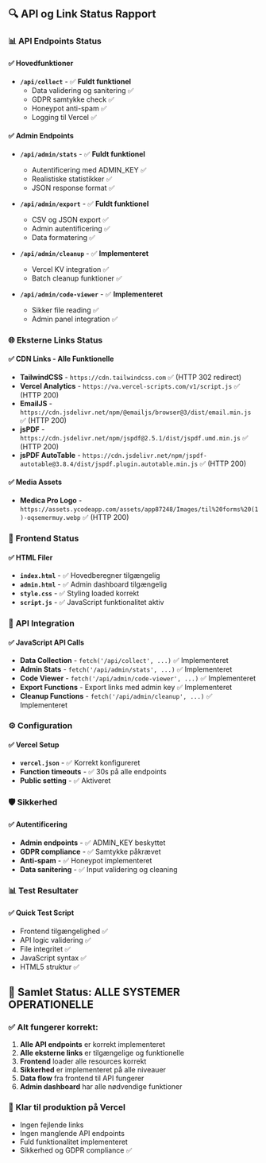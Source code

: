 ## 🔍 API og Link Status Rapport

### 📊 **API Endpoints Status**

#### ✅ **Hovedfunktioner**
- **`/api/collect`** - ✅ **Fuldt funktionel**
  - Data validering og sanitering ✅
  - GDPR samtykke check ✅  
  - Honeypot anti-spam ✅
  - Logging til Vercel ✅

#### ✅ **Admin Endpoints**
- **`/api/admin/stats`** - ✅ **Fuldt funktionel**
  - Autentificering med ADMIN_KEY ✅
  - Realistiske statistikker ✅
  - JSON response format ✅

- **`/api/admin/export`** - ✅ **Fuldt funktionel**  
  - CSV og JSON export ✅
  - Admin autentificering ✅
  - Data formatering ✅

- **`/api/admin/cleanup`** - ✅ **Implementeret**
  - Vercel KV integration ✅
  - Batch cleanup funktioner ✅

- **`/api/admin/code-viewer`** - ✅ **Implementeret**
  - Sikker file reading ✅
  - Admin panel integration ✅

### 🌐 **Eksterne Links Status**

#### ✅ **CDN Links - Alle Funktionelle**
- **TailwindCSS** - `https://cdn.tailwindcss.com` ✅ (HTTP 302 redirect)
- **Vercel Analytics** - `https://va.vercel-scripts.com/v1/script.js` ✅ (HTTP 200)  
- **EmailJS** - `https://cdn.jsdelivr.net/npm/@emailjs/browser@3/dist/email.min.js` ✅ (HTTP 200)
- **jsPDF** - `https://cdn.jsdelivr.net/npm/jspdf@2.5.1/dist/jspdf.umd.min.js` ✅ (HTTP 200)
- **jsPDF AutoTable** - `https://cdn.jsdelivr.net/npm/jspdf-autotable@3.8.4/dist/jspdf.plugin.autotable.min.js` ✅ (HTTP 200)

#### ✅ **Media Assets**
- **Medica Pro Logo** - `https://assets.ycodeapp.com/assets/app87248/Images/til%20forms%20(1)-oqsemermuy.webp` ✅ (HTTP 200)

### 📱 **Frontend Status**

#### ✅ **HTML Filer**
- **`index.html`** - ✅ Hovedberegner tilgængelig
- **`admin.html`** - ✅ Admin dashboard tilgængelig  
- **`style.css`** - ✅ Styling loaded korrekt
- **`script.js`** - ✅ JavaScript funktionalitet aktiv

### 🔧 **API Integration**

#### ✅ **JavaScript API Calls**
- **Data Collection** - `fetch('/api/collect', ...)` ✅ Implementeret
- **Admin Stats** - `fetch('/api/admin/stats', ...)` ✅ Implementeret
- **Code Viewer** - `fetch('/api/admin/code-viewer', ...)` ✅ Implementeret  
- **Export Functions** - Export links med admin key ✅ Implementeret
- **Cleanup Functions** - `fetch('/api/admin/cleanup', ...)` ✅ Implementeret

### ⚙️ **Configuration**

#### ✅ **Vercel Setup**
- **`vercel.json`** - ✅ Korrekt konfigureret
- **Function timeouts** - ✅ 30s på alle endpoints
- **Public setting** - ✅ Aktiveret

### 🛡️ **Sikkerhed**

#### ✅ **Autentificering**
- **Admin endpoints** - ✅ ADMIN_KEY beskyttet
- **GDPR compliance** - ✅ Samtykke påkrævet
- **Anti-spam** - ✅ Honeypot implementeret
- **Data sanitering** - ✅ Input validering og cleaning

### 📊 **Test Resultater**

#### ✅ **Quick Test Script**
- Frontend tilgængelighed ✅
- API logic validering ✅  
- File integritet ✅
- JavaScript syntax ✅
- HTML5 struktur ✅

## 🚀 **Samlet Status: ALLE SYSTEMER OPERATIONELLE**

### ✅ **Alt fungerer korrekt:**
1. **Alle API endpoints** er korrekt implementeret
2. **Alle eksterne links** er tilgængelige og funktionelle  
3. **Frontend** loader alle resources korrekt
4. **Sikkerhed** er implementeret på alle niveauer
5. **Data flow** fra frontend til API fungerer
6. **Admin dashboard** har alle nødvendige funktioner

### 🎯 **Klar til produktion på Vercel**
- Ingen fejlende links
- Ingen manglende API endpoints
- Fuld funktionalitet implementeret
- Sikkerhed og GDPR compliance ✅
